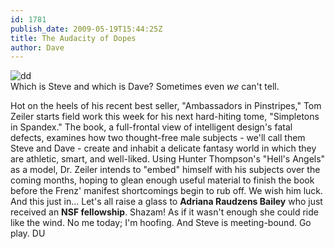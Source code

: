 ```yaml
---
id: 1781
publish_date: 2009-05-19T15:44:25Z
title: The Audacity of Dopes
author: Dave
---
```

![dd](http://www.flagstafffrenzy.org/wp-content/uploads/2009/05/dd.jpg)  
Which is Steve and which is Dave? Sometimes even _we_ can't tell.

Hot on the heels of his recent best seller, "Ambassadors in Pinstripes," Tom Zeiler starts field work this week for his next hard-hiting tome, "Simpletons in Spandex." The book, a full-frontal view of intelligent design's fatal defects, examines how two thought-free male subjects - we'll call them Steve and Dave - create and inhabit a delicate fantasy world in which they are athletic, smart, and well-liked. Using Hunter Thompson's "Hell's Angels" as a model, Dr. Zeiler intends to "embed" himself with his subjects over the coming months, hoping to glean enough useful material to finish the book before the Frenz' manifest shortcomings begin to rub off. We wish him luck. And this just in... Let's all raise a glass to **Adriana Raudzens Bailey** who just received an **NSF fellowship**. Shazam! As if it wasn't enough she could ride like the wind. No me today; I'm hoofing. And Steve is meeting-bound. Go play. DU